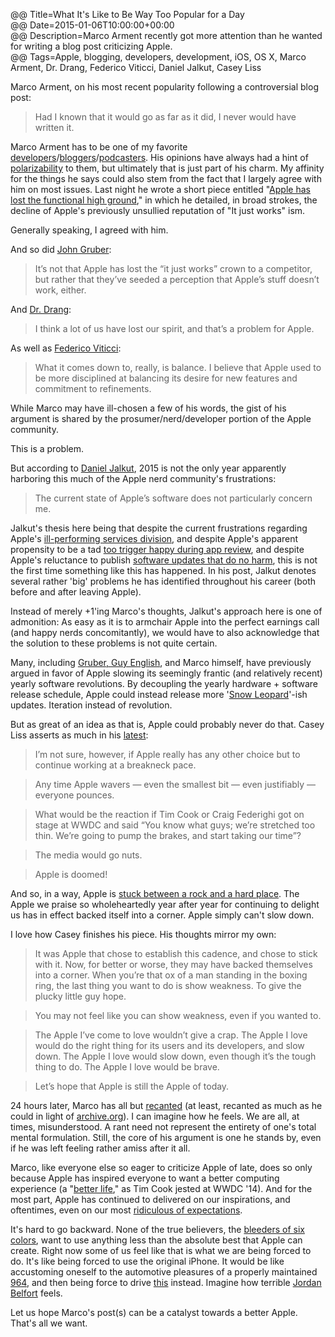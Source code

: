 @@ Title=What It's Like to Be Way Too Popular for a Day  
@@ Date=2015-01-06T10:00:00+00:00  
@@ Description=Marco Arment recently got more attention than he wanted for writing a blog post criticizing Apple.  
@@ Tags=Apple, blogging, developers, development, iOS, OS X, Marco Arment, Dr. Drang, Federico Viticci, Daniel Jalkut, Casey Liss  

Marco Arment, on his most recent popularity following a controversial blog post:
>Had I known that it would go as far as it did, I never would have written it.

Marco Arment has to be one of my favorite [developers][overcast]/[bloggers](www.marco.org)/[podcasters][atp]. His opinions have always had a hint of [polarizability][marco] to them, but ultimately that is just part of his charm. My affinity for the things he says could also stem from the fact that I largely agree with him on most issues. Last night he wrote a short piece entitled "[Apple has lost the functional high ground][marco 2]," in which he detailed, in broad strokes, the decline of Apple's previously unsullied reputation of "It just works" ism. 

Generally speaking, I agreed with him.

And so did [John Gruber][daringfireball]:
>It’s not that Apple has lost the “it just works” crown to a competitor, but rather that they’ve seeded a perception that Apple’s stuff doesn’t work, either.

And [Dr. Drang][leancrew]: 
>I think a lot of us have lost our spirit, and that’s a problem for Apple.

As well as [Federico Viticci][macstories]:
>What it comes down to, really, is balance. I believe that Apple used to be more disciplined at balancing its desire for new features and commitment to refinements.

While Marco may have ill-chosen a few of his words, the gist of his argument is shared by the prosumer/nerd/developer portion of the Apple community.

This is a problem.

But according to [Daniel Jalkut][bitsplitting], 2015 is not the only year apparently harboring this much of the Apple nerd community's frustrations:
>The current state of Apple’s software does not particularly concern me.

Jalkut's thesis here being that despite the current frustrations regarding Apple's [ill-performing services division][macsparky], and despite Apple's apparent propensity to be a tad [too trigger happy during app review][marco 3], and despite Apple's reluctance to publish [software updates that do no harm][macrumors], this is not the first time something like this has happened. In his post, Jalkut denotes several rather 'big' problems he has identified throughout his career (both before and after leaving Apple). 

Instead of merely +1'ing Marco's thoughts, Jalkut's approach here is one of admonition: As easy as it is to armchair Apple into the perfect earnings call (and happy nerds concomitantly), we would have to also acknowledge that the solution to these problems is not quite certain.

Many, including [Gruber, Guy English][daringfireball 2], and Marco himself, have previously argued in favor of Apple slowing its seemingly frantic (and relatively recent) yearly software revolutions. By decoupling the yearly hardware + software release schedule, Apple could instead release more '[Snow Leopard][arstechnica]'-ish updates. Iteration instead of revolution. 

But as great of an idea as that is, Apple could probably never do that. Casey Liss asserts as much in his [latest][caseyliss]:
>I’m not sure, however, if Apple really has any other choice but to continue working at a breakneck pace.

>Any time Apple wavers — even the smallest bit — even justifiably — everyone pounces. 

>What would be the reaction if Tim Cook or Craig Federighi got on stage at WWDC and said “You know what guys; we’re stretched too thin. We’re going to pump the brakes, and start taking our time”?

>The media would go nuts.

>Apple is doomed!

And so, in a way, Apple is [stuck between a rock and a hard place][wikipedia]. The Apple we praise so wholeheartedly year after year for continuing to delight us has in effect backed itself into a corner. Apple simply can't slow down. 

I love how Casey finishes his piece. His thoughts mirror my own: 
>It was Apple that chose to establish this cadence, and chose to stick with it. Now, for better or worse, they may have backed themselves into a corner. When you’re that ox of a man standing in the boxing ring, the last thing you want to do is show weakness. To give the plucky little guy hope.

>You may not feel like you can show weakness, even if you wanted to.

>The Apple I’ve come to love wouldn’t give a crap. The Apple I love would do the right thing for its users and its developers, and slow down. The Apple I love would slow down, even though it’s the tough thing to do. The Apple I love would be brave.

>Let’s hope that Apple is still the Apple of today.

24 hours later, Marco has all but [recanted][marco 4] (at least, recanted as much as he could in light of [archive.org][archive]). I can imagine how he feels. We are all, at times, misunderstood. A rant need not represent the entirety of one's total mental formulation. Still, the core of his argument is one he stands by, even if he was left feeling rather amiss after it all.

Marco, like everyone else so eager to criticize Apple of late, does so only because Apple has inspired everyone to want a better computing experience (a "[better life][mashable]," as Tim Cook jested at WWDC '14). And for the most part, Apple has continued to delivered on our inspirations, and oftentimes, even on our most [ridiculous of expectations][imore]. 

It's hard to go backward. None of the true believers, the [bleeders of six colors][sixcolors], want to use anything less than the absolute best that Apple can create. Right now some of us feel like that is what we are being forced to do. It's like being forced to use the original iPhone. It would be like accustoming oneself to the automotive pleasures of a properly maintained [964][wikipedia 2], and then being force to drive [this][wikipedia 3] instead. Imagine how terrible [Jordan Belfort][wikipedia 4] feels. 

Let us hope Marco's post(s) can be a catalyst towards a better Apple. That's all we want. 

[archive]: https://web.archive.org/web/*/http://marco.org
[arstechnica]: http://arstechnica.com/apple/2009/08/mac-os-x-10-6/
[atp]: http://atp.fm
[bitsplitting]: http://bitsplitting.org/2015/01/05/the-functional-high-ground/
[caseyliss]: http://www.caseyliss.com/2015/1/5/bravery
[daringfireball]: http://daringfireball.net/linked/2015/01/05/functional-high-ground
[daringfireball 2]: http://daringfireball.net/thetalkshow/2014/10/10/ep-097
[imore]: http://www.imore.com/wall-street-isnt-very-happy-apples-new-iphones-and-heres-why
[leancrew]: http://www.leancrew.com/all-this/2015/01/apple-leverage/
[macrumors]: http://www.macrumors.com/2014/09/24/ios-8-0-1-issues-possible-fix/
[macsparky]: http://macsparky.com/blog/2014/11/icloud-drive-stumbles
[macstories]: http://www.macstories.net/stories/balance/
[marco]: http://www.marco.org/2014/08/29/wirecutter-resolved
[marco 2]: http://www.marco.org/2015/01/04/apple-lost-functional-high-ground
[marco 3]: http://www.marco.org/2014/12/09/get-the-word-out
[marco 4]: http://www.marco.org/2015/01/05/popular-for-a-day
[mashable]: http://mashable.com/2014/09/18/tim-cook-google/
[overcast]: http://overcast.fm
[sixcolors]: http://sixcolors.com/about/
[wikipedia]: http://en.wikipedia.org/w/index.php?title=Stuck_between_a_rock_and_a_hard_place&amp;redirect=no
[wikipedia 2]: https://en.wikipedia.org/wiki/Porsche_964
[wikipedia 3]: https://en.wikipedia.org/wiki/Geo_Metro
[wikipedia 4]: https://en.wikipedia.org/wiki/Jordan_Belfort